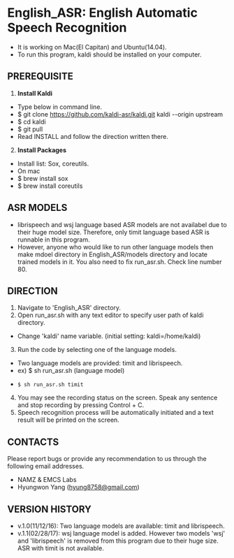 # English_ASR: English Automatic Speech Recognition  

   

- It is working on Mac(El Capitan) and Ubuntu(14.04).
- To run this program, kaldi should be installed on your computer.

## PREREQUISITE

1. **Install Kaldi**
  - Type below in command line.
  - $ git clone https://github.com/kaldi-asr/kaldi.git kaldi --origin upstream
  - $ cd kaldi
  - $ git pull 
  - Read INSTALL and follow the direction written there.

2. **Install Packages**
  - Install list: Sox, coreutils.
  -  On mac
  - $ brew install sox
  - $ brew install coreutils


## ASR MODELS
- librispeech and wsj language based ASR models are not availabel due to their huge model size. Therefore, only timit language based ASR is runnable in this program. 
- However, anyone who would like to run other language models then make mdoel directory in English_ASR/models directory and locate trained models in it. You also need to fix run_asr.sh. Check line number 80.

## DIRECTION

1. Navigate to 'English_ASR' directory.
2. Open run_asr.sh with any text editor to specify user path of kaldi directory.
  - Change 'kaldi' name variable. (initial setting: kaldi=/home/kaldi)
3. Run the code by selecting one of the language models. 
  - Two language models are provided: timit and librispeech. 
  - ex) $ sh run_asr.sh (language model)
  -     $ sh run_asr.sh timit
4. You may see the recording status on the screen. Speak any sentence and stop recording by pressing Control + C.
4. Speech recognition process will be automatically initiated and a text result will be printed on the screen.

## CONTACTS
Please report bugs or provide any recommendation to us through the following email addresses.

- NAMZ & EMCS Labs
- Hyungwon Yang (hyung8758@gmail.com)


## VERSION HISTORY
- v.1.0(11/12/16): Two language models are available: timit and librispeech.
- v.1.1(02/28/17): wsj language model is added. However two models 'wsj' and 'librispeech' is removed from this program due to their huge size. ASR with timit is not available.


